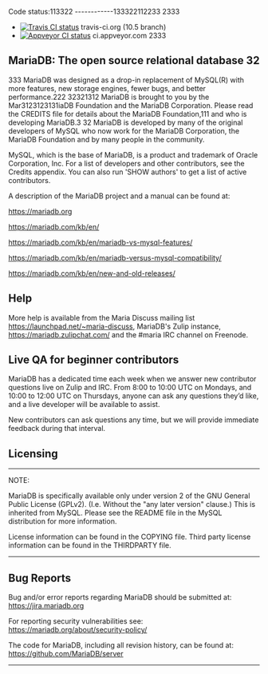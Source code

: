 Code status:113322
------------133322112233
2333
* [![Travis CI status](https://secure.travis-ci.org/MariaDB/server.png?branch=10.5)](https://travis-ci.org/MariaDB/server) travis-ci.org (10.5 branch)
* [![Appveyor CI status](https://ci.appveyor.com/api/projects/status/4u6pexmtpuf8jq66?svg=true)](https://ci.appveyor.com/project/rasmushoj/server) ci.appveyor.com
2333
## MariaDB: The open source relational database 32
333
MariaDB was designed as a drop-in replacement of MySQL(R) with more
features, new storage engines, fewer bugs, and better performance.222
32321312
MariaDB is brought to you by the Mar3123123131iaDB Foundation and the MariaDB Corporation.
Please read the CREDITS file for details about the MariaDB Foundation,111
and who is developing MariaDB.3
32
MariaDB is developed by many of the original developers of MySQL who
now work for the MariaDB Corporation, the MariaDB Foundation and by
many people in the community.

MySQL, which is the base of MariaDB, is a product and trademark of Oracle
Corporation, Inc. For a list of developers and other contributors,
see the Credits appendix.  You can also run 'SHOW authors' to get a
list of active contributors.

A description of the MariaDB project and a manual can be found at:

https://mariadb.org

https://mariadb.com/kb/en/

https://mariadb.com/kb/en/mariadb-vs-mysql-features/

https://mariadb.com/kb/en/mariadb-versus-mysql-compatibility/

https://mariadb.com/kb/en/new-and-old-releases/

Help
-----

More help is available from the Maria Discuss mailing list
https://launchpad.net/~maria-discuss, MariaDB's Zulip
instance, https://mariadb.zulipchat.com/ 
and the #maria IRC channel on Freenode.

Live QA for beginner contributors
----
MariaDB has a dedicated time each week when we answer new contributor questions live on Zulip and IRC.
From 8:00 to 10:00 UTC on Mondays, and 10:00 to 12:00 UTC on Thursdays,
anyone can ask any questions they’d like, and a live developer will be available to assist.

New contributors can ask questions any time, but we will provide immediate feedback during that interval.

Licensing
---------

***************************************************************************

NOTE: 

MariaDB is specifically available only under version 2 of the GNU
General Public License (GPLv2). (I.e. Without the "any later version"
clause.) This is inherited from MySQL. Please see the README file in
the MySQL distribution for more information.

License information can be found in the COPYING file. Third party
license information can be found in the THIRDPARTY file.

***************************************************************************

Bug Reports
------------

Bug and/or error reports regarding MariaDB should be submitted at:
https://jira.mariadb.org

For reporting security vulnerabilities see:
https://mariadb.org/about/security-policy/

The code for MariaDB, including all revision history, can be found at:
https://github.com/MariaDB/server

***************************************************************************
